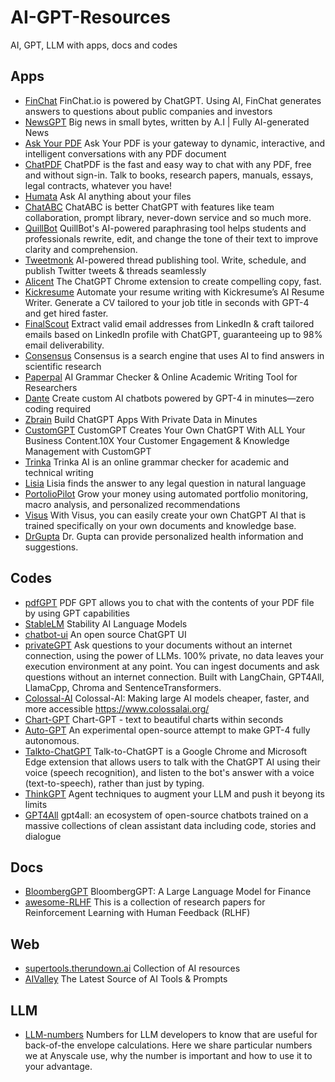 # AI-GPT-Resources
AI, GPT, LLM with apps, docs and codes


## Apps 
- [FinChat](https://finchat.io/) FinChat.io is powered by ChatGPT. Using AI, FinChat generates answers to questions about public companies and investors
- [NewsGPT](https://newsgpt.ai/) Big news in small bytes, written by A.I | Fully AI-generated News
- [Ask Your PDF](https://askyourpdf.com/) Ask Your PDF is your gateway to dynamic, interactive, and intelligent conversations with any PDF document
- [ChatPDF](https://www.chatpdf.com/) ChatPDF is the fast and easy way to chat with any PDF, free and without sign-in. Talk to books, research papers, manuals, essays, legal contracts, whatever you have!
- [Humata](https://www.humata.ai/) Ask AI anything about your files
- [ChatABC](https://chatabc.ai/) ChatABC is better ChatGPT with features like team collaboration, prompt library, never-down service and so much more.
- [QuillBot](https://quillbot.com/) QuillBot's AI-powered paraphrasing tool helps students and professionals rewrite, edit, and change the tone of their text to improve clarity and comprehension.
- [Tweetmonk](https://tweetmonk.com/) AI-powered thread publishing tool. Write, schedule, and publish Twitter tweets & threads seamlessly
- [Alicent](https://alicent.ai/) The ChatGPT Chrome extension to create compelling copy, fast.
- [Kickresume](https://www.kickresume.com/en/) Automate your resume writing with Kickresume’s AI Resume Writer. Generate a CV tailored to your job title in seconds with GPT-4 and get hired faster.
- [FinalScout](https://finalscout.com/) Extract valid email addresses from LinkedIn & craft tailored emails based on LinkedIn profile with ChatGPT, guaranteeing up to 98% email deliverability.
- [Consensus](https://consensus.app/search/) Consensus is a search engine that uses AI to find answers in scientific research
- [Paperpal](https://paperpal.com/) AI Grammar Checker & Online Academic Writing Tool for Researchers
- [Dante](https://dante-ai.com/) Create custom AI chatbots powered by GPT-4 in minutes—zero coding required
- [Zbrain](https://zbrain.ai/) Build ChatGPT Apps With Private Data in Minutes
- [CustomGPT](https://customgpt.ai/) CustomGPT Creates Your Own ChatGPT With ALL Your Business Content.10X Your Customer Engagement & Knowledge Management with CustomGPT
- [Trinka](https://www.trinka.ai/) Trinka AI is an online grammar checker for academic and technical writing
- [Lisia](https://en.lisia.it/) Lisia finds the answer to any legal question in natural language
- [PortolioPilot](https://portfoliopilot.com/) Grow your money using automated portfolio monitoring, macro analysis, and personalized recommendations
- [Visus](www.visus.ai) With Visus, you can easily create your own ChatGPT AI that is trained specifically on your own documents and knowledge base.
- [DrGupta](https://www.drgupta.ai/) Dr. Gupta can provide personalized health information and suggestions.

## Codes
- [pdfGPT](https://github.com/bhaskatripathi/pdfGPT) PDF GPT allows you to chat with the contents of your PDF file by using GPT capabilities
- [StableLM](https://github.com/Stability-AI/StableLM) Stability AI Language Models
- [chatbot-ui](https://github.com/mckaywrigley/chatbot-ui) An open source ChatGPT UI
- [privateGPT](https://github.com/imartinez/privateGPT) Ask questions to your documents without an internet connection, using the power of LLMs. 100% private, no data leaves your execution environment at any point. You can ingest documents and ask questions without an internet connection. Built with LangChain, GPT4All, LlamaCpp, Chroma and SentenceTransformers.
- [Colossal-AI](https://github.com/hpcaitech/ColossalAI) Colossal-AI: Making large AI models cheaper, faster, and more accessible https://www.colossalai.org/
- [Chart-GPT](https://github.com/whoiskatrin/chart-gpt) Chart-GPT - text to beautiful charts within seconds
- [Auto-GPT](https://github.com/Significant-Gravitas/Auto-GPT) An experimental open-source attempt to make GPT-4 fully autonomous.
- [Talkto-ChatGPT](https://github.com/C-Nedelcu/talk-to-chatgpt) Talk-to-ChatGPT is a Google Chrome and Microsoft Edge extension that allows users to talk with the ChatGPT AI using their voice (speech recognition), and listen to the bot's answer with a voice (text-to-speech), rather than just by typing.
- [ThinkGPT](https://github.com/jina-ai/thinkgpt) Agent techniques to augment your LLM and push it beyong its limits
- [GPT4All](https://github.com/nomic-ai/gpt4all) gpt4all: an ecosystem of open-source chatbots trained on a massive collections of clean assistant data including code, stories and dialogue

## Docs
- [BloombergGPT](https://arxiv.org/abs/2303.17564) BloombergGPT: A Large Language Model for Finance
- [awesome-RLHF](https://github.com/opendilab/awesome-RLHF) This is a collection of research papers for Reinforcement Learning with Human Feedback (RLHF)

## Web
- [supertools.therundown.ai](https://supertools.therundown.ai/) Collection of AI resources
- [AIValley](https://aivalley.ai/) The Latest Source of AI Tools & Prompts

## LLM
- [LLM-numbers](https://github.com/ray-project/llm-numbers) Numbers for LLM developers to know that are useful for back-of-the envelope calculations. Here we share particular numbers we at Anyscale use, why the number is important and how to use it to your advantage.

